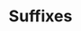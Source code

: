 ---
title: Suffixes
layout: revealjs-vocabulary
category: warm-up
script: 
- -ing
- -ed/-d/-ied
- -ly
- -ible
- -able
- -ity
- -ence
- -tion
- -er
- -less
- -ful
---